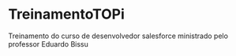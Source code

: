 # TreinamentoTOPi
Treinamento  do curso de desenvolvedor salesforce ministrado pelo professor  Eduardo Bissu
